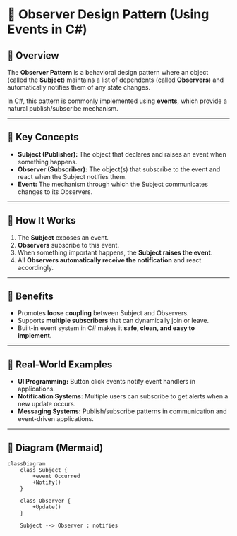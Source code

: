 ﻿# 📌 Observer Design Pattern (Using Events in C#)

## 🔹 Overview
The **Observer Pattern** is a behavioral design pattern where an object (called the **Subject**) maintains a list of dependents (called **Observers**) and automatically notifies them of any state changes.

In C#, this pattern is commonly implemented using **events**, which provide a natural publish/subscribe mechanism.

---

## 🔹 Key Concepts
- **Subject (Publisher):** The object that declares and raises an event when something happens.  
- **Observer (Subscriber):** The object(s) that subscribe to the event and react when the Subject notifies them.  
- **Event:** The mechanism through which the Subject communicates changes to its Observers.  

---

## 🔹 How It Works
1. The **Subject** exposes an event.  
2. **Observers** subscribe to this event.  
3. When something important happens, the **Subject raises the event**.  
4. All **Observers automatically receive the notification** and react accordingly.  

---

## 🔹 Benefits
- Promotes **loose coupling** between Subject and Observers.  
- Supports **multiple subscribers** that can dynamically join or leave.  
- Built-in event system in C# makes it **safe, clean, and easy to implement**.  

---

## 🔹 Real-World Examples
- **UI Programming:** Button click events notify event handlers in applications.  
- **Notification Systems:** Multiple users can subscribe to get alerts when a new update occurs.  
- **Messaging Systems:** Publish/subscribe patterns in communication and event-driven applications.  

---

## 🔹 Diagram (Mermaid)
```mermaid
classDiagram
    class Subject {
        +event Occurred
        +Notify()
    }

    class Observer {
        +Update()
    }

    Subject --> Observer : notifies
